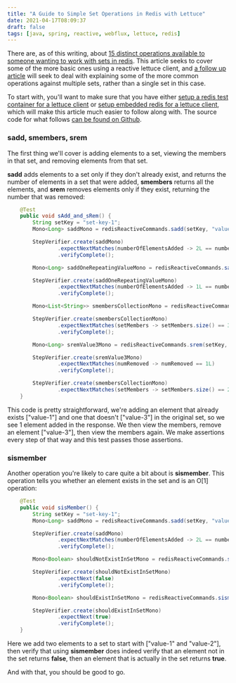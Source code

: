 ```yaml
---
title: "A Guide to Simple Set Operations in Redis with Lettuce"
date: 2021-04-17T08:09:37
draft: false
tags: [java, spring, reactive, webflux, lettuce, redis]
---
```


There are, as of this writing, about [15 distinct operations available to someone wanting to work with sets in redis](https://redis.io/commands/#set). This article seeks to cover some of the more basic ones using a reactive lettuce client, and [a follow up article](https://nickolasfisher.com/blog/A-Guide-to-Operating-on-Multiple-Sets-in-Redis-with-Lettuce) will seek to deal with explaining some of the more common operations against multiple sets, rather than a single set in this case.

To start with, you'll want to make sure that you have either [setup a redis test container for a lettuce client](https://nickolasfisher.com/blog/How-to-use-a-Redis-Test-Container-with-LettuceSpring-Boot-Webflux) or [setup embedded redis for a lettuce client](https://nickolasfisher.com/blog/How-to-use-Embedded-Redis-to-Test-a-Lettuce-Client-in-Spring-Boot-Webflux), which will make this article much easier to follow along with. The source code for what follows [can be found on Github](https://github.com/nfisher23/reactive-programming-webflux).

### sadd, smembers, srem

The first thing we'll cover is adding elements to a set, viewing the members in that set, and removing elements from that set.

**sadd** adds elements to a set only if they don't already exist, and returns the number of elements in a set that were added, **smembers** returns all the elements, and **srem** removes elements only if they exist, returning the number that was removed:

```java
    @Test
    public void sAdd_and_sRem() {
        String setKey = "set-key-1";
        Mono<Long> saddMono = redisReactiveCommands.sadd(setKey, "value-1", "value-2");

        StepVerifier.create(saddMono)
                .expectNextMatches(numberOfElementsAdded -> 2L == numberOfElementsAdded)
                .verifyComplete();

        Mono<Long> saddOneRepeatingValueMono = redisReactiveCommands.sadd(setKey, "value-1", "value-3");

        StepVerifier.create(saddOneRepeatingValueMono)
                .expectNextMatches(numberOfElementsAdded -> 1L == numberOfElementsAdded)
                .verifyComplete();

        Mono<List<String>> smembersCollectionMono = redisReactiveCommands.smembers(setKey).collectList();

        StepVerifier.create(smembersCollectionMono)
                .expectNextMatches(setMembers -> setMembers.size() == 3 &amp;&amp; setMembers.contains("value-3"))
                .verifyComplete();

        Mono<Long> sremValue3Mono = redisReactiveCommands.srem(setKey, "value-3");

        StepVerifier.create(sremValue3Mono)
                .expectNextMatches(numRemoved -> numRemoved == 1L)
                .verifyComplete();

        StepVerifier.create(smembersCollectionMono)
                .expectNextMatches(setMembers -> setMembers.size() == 2 &amp;&amp; !setMembers.contains("value-3"));
    }

```

This code is pretty straightforward, we're adding an element that already exists \["value-1"\] and one that doesn't \["value-3"\] in the original set, so we see 1 element added in the response. We then view the members, remove an element \["value-3"\], then view the members again. We make assertions every step of that way and this test passes those assertions.

### sismember

Another operation you're likely to care quite a bit about is **sismember**. This operation tells you whether an element exists in the set and is an O\[1\] operation:

```java
    @Test
    public void sisMember() {
        String setKey = "set-key-1";
        Mono<Long> saddMono = redisReactiveCommands.sadd(setKey, "value-1", "value-2");

        StepVerifier.create(saddMono)
                .expectNextMatches(numberOfElementsAdded -> 2L == numberOfElementsAdded)
                .verifyComplete();

        Mono<Boolean> shouldNotExistInSetMono = redisReactiveCommands.sismember(setKey, "value-3");

        StepVerifier.create(shouldNotExistInSetMono)
                .expectNext(false)
                .verifyComplete();

        Mono<Boolean> shouldExistInSetMono = redisReactiveCommands.sismember(setKey, "value-2");

        StepVerifier.create(shouldExistInSetMono)
                .expectNext(true)
                .verifyComplete();
    }

```

Here we add two elements to a set to start with \["value-1" and "value-2"\], then verify that using **sismember** does indeed verify that an element not in the set returns **false**, then an element that is actually in the set returns **true**.

And with that, you should be good to go.
